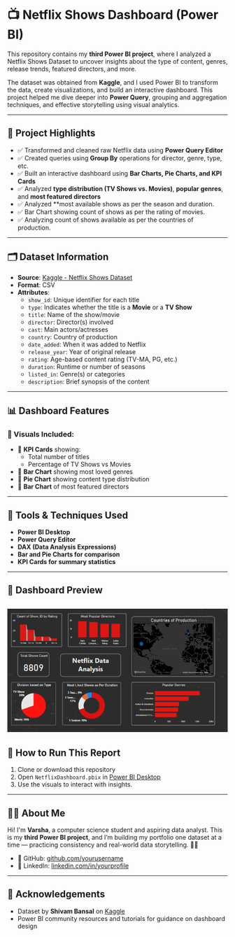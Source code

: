 # 📺 Netflix Shows Dashboard (Power BI)

This repository contains my **third Power BI project**, where I analyzed a Netflix Shows Dataset to uncover insights about the type of content, genres, release trends, featured directors, and more.

The dataset was obtained from **Kaggle**, and I used Power BI to transform the data, create visualizations, and build an interactive dashboard. This project helped me dive deeper into **Power Query**, grouping and aggregation techniques, and effective storytelling using visual analytics.

---

## 🧠 Project Highlights

- ✅ Transformed and cleaned raw Netflix data using **Power Query Editor**
- ✅ Created queries using **Group By** operations for director, genre, type, etc.
- ✅ Built an interactive dashboard using **Bar Charts, Pie Charts, and KPI Cards**
- ✅ Analyzed **type distribution (TV Shows vs. Movies)**, **popular genres**, and **most featured directors**
- ✅ Analyzed **most available shows as per the season and duration.
- ✅ Bar Chart showing count of shows as per the rating of movies.
- ✅ Analyzing count of shows available as per the countries of production.

---

## 🗂 Dataset Information

- **Source**: [Kaggle - Netflix Shows Dataset](https://www.kaggle.com/datasets/shivamb/netflix-shows)
- **Format**: CSV
- **Attributes**:
  - `show_id`: Unique identifier for each title
  - `type`: Indicates whether the title is a **Movie** or a **TV Show**
  - `title`: Name of the show/movie
  - `director`: Director(s) involved
  - `cast`: Main actors/actresses
  - `country`: Country of production
  - `date_added`: When it was added to Netflix
  - `release_year`: Year of original release
  - `rating`: Age-based content rating (TV-MA, PG, etc.)
  - `duration`: Runtime or number of seasons
  - `listed_in`: Genre(s) or categories
  - `description`: Brief synopsis of the content

---

## 📊 Dashboard Features

### 📌 Visuals Included:
- 📌 **KPI Cards** showing:
  - Total number of titles
  - Percentage of TV Shows vs Movies
- 📌 **Bar Chart** showing most loved genres
- 📌 **Pie Chart** showing content type distribution
- 📌 **Bar Chart** of most featured directors
---

## 🧰 Tools & Techniques Used

- **Power BI Desktop**
- **Power Query Editor**
- **DAX (Data Analysis Expressions)**
- **Bar and Pie Charts for comparison**
- **KPI Cards for summary statistics**

---

## 📸 Dashboard Preview

![Main Dashboard](netflixDashboard.png)
---

## 🚀 How to Run This Report

1. Clone or download this repository
2. Open `NetflixDashboard.pbix` in [Power BI Desktop](https://powerbi.microsoft.com/desktop/)
3. Use the visuals to interact with insights.

---

## 🙋‍♀️ About Me

Hi! I'm **Varsha**, a computer science student and aspiring data analyst. This is my **third Power BI project**, and I’m building my portfolio one dataset at a time — practicing consistency and real-world data storytelling. 🧠✨

- 💼 GitHub: [github.com/yourusername](https://github.com/VarshaPandey24)
- 🔗 LinkedIn: [linkedin.com/in/yourprofile](https://linkedin.com/in/varshapandey6)

---

## 🙏 Acknowledgements

- Dataset by **Shivam Bansal** on [Kaggle](https://www.kaggle.com/datasets/shivamb/netflix-shows)
- Power BI community resources and tutorials for guidance on dashboard design


